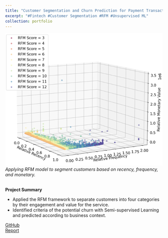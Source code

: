 ```yaml
---
title: "Customer Segmentation and Churn Prediction for Payment Transaction Service"
excerpt: "#Fintech #Customer Segmentation #RFM #Unsupervised ML"
collection: portfolio
---
```


![RFM](/images/RFM-50pct.png)
*Applying RFM model to segment customers based on recency, frequency, and monetary.*<br/><br/>

**Project Summary**
* Applied the RFM framework to separate customers into four categories by their engagement and value for the service.
* Identified criteria of the potential churn with Semi-supervised Learning and predicted according to business context.

[GitHub](https://github.com/Tego-Chang/Customer-Segmentation-Member-Lost-Prediction-and-Retention-Strategies-for-Payment-Transaction)<br/>
[Report](https://tego-chang.github.io/files/CustomerSegmentation_ChurnPrediction.pdf)
